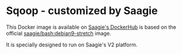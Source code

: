 # Sqoop - customized by Saagie

This Docker image is available on [Saagie's DockerHub](https://hub.docker.com/r/saagie/sqoop) is based on the official [saagie/bash:debian9-stretch](https://hub.docker.com/r/saagie/bash) image.

It is specially designed to run on Saagie's V2 platform.
